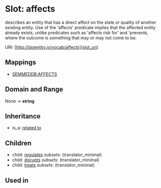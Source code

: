 # Slot: affects


describes an entity that has a direct affect on the state or quality of another existing entity. Use of the 'affects' predicate implies that the affected entity already exists, unlike predicates such as 'affects risk for' and 'prevents, where the outcome is something that may or may not come to be.

URI: [http://bioentity.io/vocab/affects](slot_uri)
## Mappings

 * [SEMMEDDB:AFFECTS](http://purl.obolibrary.org/obo/SEMMEDDB_AFFECTS)
## Domain and Range

None -> **string**
## Inheritance

 *  is_a: [related to](related_to.md)
## Children

 *  child: [regulates](regulates.md) *subsets*: (translator_minimal)
 *  child: [disrupts](disrupts.md) *subsets*: (translator_minimal)
 *  child: [treats](treats.md) *subsets*: (translator_minimal)
## Used in

